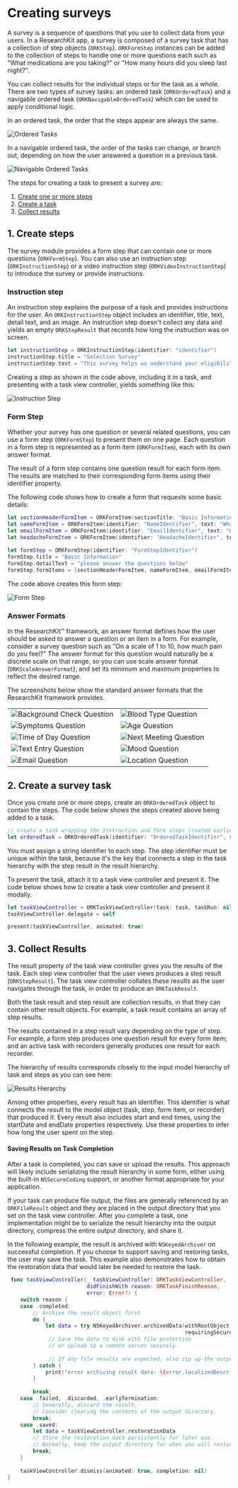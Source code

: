# Creating surveys

A survey is a sequence of questions that you use to collect data from your users. In a ResearchKit app, a survey is composed of a survey task that has a collection of step objects (``ORKStep``). ``ORKFormStep`` instances can be added to the collection of steps to handle one or more questions each such as "What medications are you taking?" or "How many hours did you sleep last night?".

You can collect results for the individual steps or for the task as a whole. There are two types of survey tasks: an ordered task (``ORKOrderedTask``) and a navigable ordered task (``ORKNavigableOrderedTask``) which can be used to apply conditional logic.

In an ordered task, the order that the steps appear are always the same. 


![Ordered Tasks](creating-surveys-ordered-tasks)

In a navigable ordered task, the order of the tasks can change, or branch out, depending on how the user answered a question in a previous task.

![Navigable Ordered Tasks](creating-surveys-navigable-ordered-tasks)

The steps for creating a task to present a survey are:

1. <a href="#create">Create one or more steps</a>
2. <a href="#task">Create a task</a>
3. <a href="#results">Collect results</a>

## 1. Create steps

The survey module provides a form step that can contain one or more questions
(``ORKFormStep``). You can also use an instruction step
(``ORKInstructionStep``) or a video instruction step (``ORKVideoInstructionStep``) to introduce the survey or provide instructions.

### Instruction step

An instruction step explains the purpose of a task and provides
instructions for the user. An ``ORKInstructionStep`` object includes an
identifier, title, text, detail text, and an image. An
instruction step doesn't collect any data and yields an empty
``ORKStepResult`` that records how long the instruction was
on screen.

```swift
let instructionStep = ORKInstructionStep(identifier: "identifier")
instructionStep.title = "Selection Survey"
instructionStep.text = "This survey helps us understand your eligibility for the fitness study."
```

Creating a step as shown in the code above, including it in a task, and presenting with a task view controller, yields something like this:

![Instruction Step](creating-surveys-instruction-step)

### Form Step

Whether your survey has one question or several related questions, you can use a form step (``ORKFormStep``) to present them on one page. Each question in a form step is represented as a form item (``ORKFormItem``), each with its
own answer format.

The result of a form step contains one question result for each form
item. The results are matched to their corresponding form items using
their identifier property.

The following code shows how to create a form that requests some basic details:


```swift
let sectionHeaderFormItem = ORKFormItem(sectionTitle: "Basic Information")
let nameFormItem = ORKFormItem(identifier: "NameIdentifier", text: "What is your name?", answerFormat: ORKTextAnswerFormat())
let emailFormItem = ORKFormItem(identifier: "EmailIdentifier", text: "What is your email?", answerFormat: ORKEmailAnswerFormat())
let headacheFormItem = ORKFormItem(identifier: "HeadacheIdentifier", text: "Do you have a headache?", answerFormat: ORKBooleanAnswerFormat())
 
let formStep = ORKFormStep(identifier: "FormStepIdentifier")
formStep.title = "Basic Information"
formStep.detailText = "please answer the questions below"
formStep.formItems = [sectionHeaderFormItem, nameFormItem, emailFormItem, headacheFormItem]
```

The code above creates this form step:

![Form Step](creating-surveys-form-step)

### Answer Formats

In the ResearchKit™ framework, an answer format defines how the user should be asked to
answer a question or an item in a form.  For example, consider a
survey question such as "On a scale of 1 to 10, how much pain do you
feel?" The answer format for this question would naturally be a
discrete scale on that range, so you can use scale answer format (``ORKScaleAnswerFormat``), 
and set its minimum and maximum
properties to reflect the desired range.  

The screenshots below show the standard answer formats that the ResearchKit framework provides.

|   |   |
|---|---|
| ![Background Check Question](creating-surveys-background-check) | ![Blood Type Question](creating-surveys-blood-type) |
| ![Symptoms Question](creating-surveys-symptom-choice) | ![Age Question](creating-surveys-age) |
| ![Time of Day Question](creating-surveys-time-of-day) | ![Next Meeting Question](creating-surveys-next-meeting) |
| ![Text Entry Question](creating-surveys-feeling-text-entry) | ![Mood Question](creating-surveys-slider) |
| ![Email Question](creating-surveys-email) | ![Location Question](creating-surveys-location) |

## 2. Create a survey task

Once you create one or more steps, create an ``ORKOrderedTask`` object to
contain the steps. The code below shows the steps created above being added to a task.

```swift
// Create a task wrapping the instruction and form steps created earlier.
let orderedTask = ORKOrderedTask(identifier: "OrderedTaskIdentifier", steps: [instructionStep, formStep])
```


You must assign a string identifier to each step. The step identifier must be unique within the task, because it's the key that connects a step in the task hierarchy with the step result in the result hierarchy.

To present the task, attach it to a task view controller and present
it. The code below shows how to create a task view controller and present it modally.
        
```swift
let taskViewController = ORKTaskViewController(task: task, taskRun: nil)
taskViewController.delegate = self

present(taskViewController, animated: true)
```

## 3. Collect Results
The result property of the task view controller gives you the results of the task.
Each step view controller that the user views produces a step result
(``ORKStepResult``). The task view controller collates these results as
the user navigates through the task, in order to produce an
``ORKTaskResult``.

Both the task result and step result are collection results, in that
they can contain other result objects. For example, a task result contains an array of step results.

The results contained in a step result vary depending on the type of
step. For example, a form step produces one question result for
every form item; and an active task with recorders generally produces
one result for each recorder. 

The hierarchy of results corresponds closely to the input
model hierarchy of task and steps as you can see here:

![Results Hierarchy](creating-surveys-results-hierarchy)

Among other properties, every result has an identifier. This
identifier is what connects the result to the model object (task,
step, form item, or recorder) that produced it. Every result also
includes start and end times, using the startDate and endDate
properties respectively. Use these properties to infer how long the user
spent on the step.
 

#### Saving Results on Task Completion

After a task is completed, you can save or upload the results. This approach 
will likely include serializing the result hierarchy in some form,
either using the built-in `NSSecureCoding` support, or another
format appropriate for your application.

If your task can produce file output, the files are generally referenced by an ``ORKFileResult`` object and they are placed in the output directory that you set on the task view controller. After you complete a task, one implementation might be to serialize the result hierarchy into the output directory, compress the entire output
directory, and share it.

In the following example, the result is archived with
`NSKeyedArchiver` on successful completion. If you choose to support
saving and restoring tasks, the user may save the task. This
example also demonstrates how to obtain the restoration data that
would later be needed to restore the task.

```swift
 func taskViewController(_ taskViewController: ORKTaskViewController, 
                         didFinishWith reason: ORKTaskFinishReason, 
                         error: Error?) {
	switch reason {
	case .completed:
	    // Archive the result object first
	    do {
	        let data = try NSKeyedArchiver.archivedData(withRootObject: taskViewController.result, 
	                                                    requiringSecureCoding: true)
			 // Save the data to disk with file protection
	   	 	 // or upload to a remote server securely.
	    
	    	 // If any file results are expected, also zip up the outputDirectory.
	    } catch {
	        print("error archiving result data: \(error.localizedDescription)")
	    }
	    
	    break;
	case .failed, .discarded, .earlyTermination:
	    // Generally, discard the result.
	    // Consider clearing the contents of the output directory.
	    break;
	case .saved:
	    let data = taskViewController.restorationData
	    // Store the restoration data persistently for later use.
	    // Normally, keep the output directory for when you will restore.
	    break;
	}
	    
	taskViewController.dismiss(animated: true, completion: nil)
}
```
